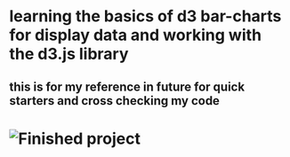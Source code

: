 # learning the basics of d3 bar-charts for display data and working with the d3.js library

## this is for my reference in future for quick starters and cross checking my code

# ![Finished project][def]


[def]: ./dist/readme-d3-basics.jpeg
